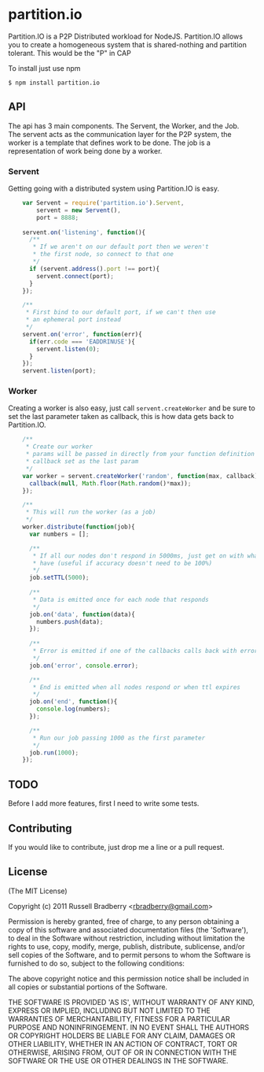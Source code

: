 
# partition.io

Partition.IO is a P2P Distributed workload for NodeJS.  Partition.IO allows 
you to create a homogeneous system that is shared-nothing and partition 
tolerant. This would be the "P" in CAP

To install just use npm

    $ npm install partition.io 

## API

The api has 3 main components.  The Servent, the Worker, and the Job.  
The servent acts as the communication layer for the P2P system, the worker is
a template that defines work to be done. The job is a representation of work
being done by a worker.

### Servent

Getting going with a distributed system using Partition.IO is easy.  

```javascript
    var Servent = require('partition.io').Servent,
        servent = new Servent(),
        port = 8888;
    
    servent.on('listening', function(){
      /**
       * If we aren't on our default port then we weren't
       * the first node, so connect to that one
       */
      if (servent.address().port !== port){
        servent.connect(port);
      }
    });

    /**
     * First bind to our default port, if we can't then use
     * an ephemeral port instead
     */
    servent.on('error', function(err){
      if(err.code === 'EADDRINUSE'){
        servent.listen(0);
      }
    });
    servent.listen(port);
```

### Worker

Creating a worker is also easy, just call `servent.createWorker` and
be sure to set the last parameter taken as callback, this is how data gets
back to Partition.IO.

```javascript
    /**
     * Create our worker
     * params will be passed in directly from your function definition
     * callback set as the last param
     */
    var worker = servent.createWorker('random', function(max, callback){
      callback(null, Math.floor(Math.random()*max));
    });

    /**
     * This will run the worker (as a job)
     */
    worker.distribute(function(job){
      var numbers = [];

      /**
       * If all our nodes don't respond in 5000ms, just get on with what data we
       * have (useful if accuracy doesn't need to be 100%)
       */
      job.setTTL(5000);
  
      /**
       * Data is emitted once for each node that responds
       */
      job.on('data', function(data){
        numbers.push(data);
      });
      
      /**
       * Error is emitted if one of the callbacks calls back with error
       */
      job.on('error', console.error);

      /**
       * End is emitted when all nodes respond or when ttl expires
       */
      job.on('end', function(){
        console.log(numbers);
      });

      /**
       * Run our job passing 1000 as the first parameter
       */
      job.run(1000);
    });
```


## TODO

Before I add more features, first I need to write some tests.

## Contributing

If you would like to contribute, just drop me a line or a pull request.

## License 

(The MIT License)

Copyright (c) 2011 Russell Bradberry &lt;rbradberry@gmail.com&gt;

Permission is hereby granted, free of charge, to any person obtaining
a copy of this software and associated documentation files (the
'Software'), to deal in the Software without restriction, including
without limitation the rights to use, copy, modify, merge, publish,
distribute, sublicense, and/or sell copies of the Software, and to
permit persons to whom the Software is furnished to do so, subject to
the following conditions:

The above copyright notice and this permission notice shall be
included in all copies or substantial portions of the Software.

THE SOFTWARE IS PROVIDED 'AS IS', WITHOUT WARRANTY OF ANY KIND,
EXPRESS OR IMPLIED, INCLUDING BUT NOT LIMITED TO THE WARRANTIES OF
MERCHANTABILITY, FITNESS FOR A PARTICULAR PURPOSE AND NONINFRINGEMENT.
IN NO EVENT SHALL THE AUTHORS OR COPYRIGHT HOLDERS BE LIABLE FOR ANY
CLAIM, DAMAGES OR OTHER LIABILITY, WHETHER IN AN ACTION OF CONTRACT,
TORT OR OTHERWISE, ARISING FROM, OUT OF OR IN CONNECTION WITH THE
SOFTWARE OR THE USE OR OTHER DEALINGS IN THE SOFTWARE.